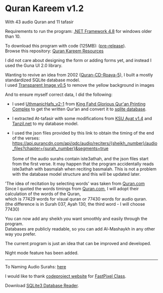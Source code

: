 ﻿# Quran Kareem v1.2
With 43 audio Quran and 11 tafasir

Requirements to run the program: [.NET Framework 4.8](https://go.microsoft.com/fwlink/?linkid=2088631) for windows older than 10.

To download this program with code (125MB): ([pre-release](https://github.com/mohamedashref371/QuranKareem/archive/refs/heads/master.zip)).<br>
Browse this repository: [Quran Kareem Resources](https://www.mediafire.com/folder/w5gcahn1z9pdx)

I did not care about designing the form or adding forms yet, and instead I used the Guna UI 2.0 library.

Wanting to revive an idea from 2002 ([Quran-CD-Roaya-5](https://archive.org/download/QuranCDRoaya5/Quran-CD-Roaya-5.iso)), I built a mostly standardized SQLite database model.<br>
I used [Transparent Image v0.5](https://github.com/mohamedashref371/Transparent-Image) to remove the yellow background in images

And to ensure myself correct data, I did the following:

- I used [UthmanicHafs_v2-1](https://fonts.qurancomplex.gov.sa/wp02/حفص) from [King Fahd Glorious Qur'an Printing Complex](https://qurancomplex.gov.sa/) to get the written Qur’an and convert it to [sqlite database](https://github.com/mohamedashref371/QuranKareem/blob/master/data/texts/حفص%20عن%20عاصم.db).

- I extracted At-tafasir with some modifications from [KSU Ayat v1.4](https://quran.ksu.edu.sa/ayat/) and [Tanzil.net](https://tanzil.net/) to my database model.

- I used the json files provided by this link to obtain the timing of the end of the verses:
https://api.qurancdn.com/api/qdc/audio/reciters/{sheikh_number}/audio_files?chapter={surah_number}&segments=true <br><br>Some of the audio surahs contain iste3athah, and the json files start from the first verse. It may happen that the program accidentally reads iste3athah with basmalah when reciting basmalah. This is not a problem with the database model structure and this will be updated later.

'The idea of recitation by selecting words' was taken from [Quran.com](https://quran.com)<br>
Since I quoted the words timings from [Quran.com](https://quran.com), I will adopt their calculation of the words of the Quran,<br>
which is 77429 words for visual quran or 77430 words for audio quran.<br>(the difference is in Surah 037, Ayah 130, the third word - I will choose 77430)

You can now add any sheikh you want smoothly and easily through the program.<br>
Databases are publicly readable, so you can add Al-Mashaykh in any other way you prefer.

The current program is just an idea that can be improved and developed.

Night mode feature has been added.
************************************

To Naming Audio Surahs: [here](https://github.com/mohamedashref371/Naming-Surahs)

I would like to thank [codeproject website](https://www.codeproject.com/) for [FastPixel Class](https://www.codeproject.com/Articles/15192/FastPixel-A-much-faster-alternative-to-Bitmap-SetP).

Download [SQLite3 Database Reader](https://github.com/pawelsalawa/sqlitestudio/releases).
